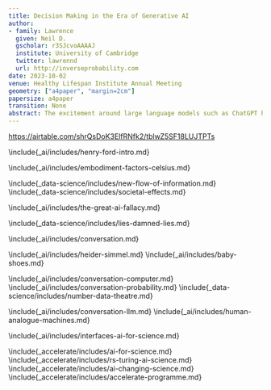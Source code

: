 ```yaml
---
title: Decision Making in the Era of Generative AI
author:
- family: Lawrence
  given: Neil D.
  gscholar: r3SJcvoAAAAJ
  institute: University of Cambridge
  twitter: lawrennd
  url: http://inverseprobability.com
date: 2023-10-02
venue: Healthy Lifespan Institute Annual Meeting
geometry: ["a4paper", "margin=2cm"]
papersize: a4paper
transition: None
abstract: The excitement around large language models such as ChatGPT has led to great enthusiasm about the possibilities for computer aided decision making across the professions. In this talk, we will look at why these models are important and speculate on how they may help and hinder progress in automated decision making.
---
```


<https://airtable.com/shrQsDoK3ElfRNfk2/tblwZ5SF18LUJTPTs>

<!--Mention Kuhn and paradigm shifts and Popper and refutation.-->

<!--Machine as a way of encoding paradigms -->

<!--What about intellectual debt and Ai for science. Idea: overall intellectual debt could get better or worse depending on how we deploy HAMs.-->

<!-- Faster horse -->
\include{_ai/includes/henry-ford-intro.md}

<!-- Embodiment Factors -->
\include{_ai/includes/embodiment-factors-celsius.md}

<!-- Information Triangle -->
\include{_data-science/includes/new-flow-of-information.md}
\include{_data-science/includes/societal-effects.md}

<!-- AI Fallacy -->
\include{_ai/includes/the-great-ai-fallacy.md}

<!-- Mathematical Statistics -->
\include{_data-science/includes/lies-damned-lies.md}

<!-- Conversation -->
\include{_ai/includes/conversation.md}

<!-- Fritz Heider -->
\include{_ai/includes/heider-simmel.md}
\include{_ai/includes/baby-shoes.md}
<!-- Conversation LLM -->
\include{_ai/includes/conversation-computer.md}
\include{_ai/includes/conversation-probability.md}
\include{_data-science/includes/number-data-theatre.md}
<!--\include{_psychology/includes/selective-attention-bias.md}-->
<!--include{_data-science/includes/data-selection-attention-bias.md}-->
\include{_ai/includes/conversation-llm.md}
\include{_ai/includes/human-analogue-machines.md}

<!-- Interfaces AI for Science -->
\include{_ai/includes/interfaces-ai-for-science.md}

\include{_accelerate/includes/ai-for-science.md}
\include{_accelerate/includes/rs-turing-ai-science.md}
\include{_accelerate/includes/ai-changing-science.md}
\include{_accelerate/includes/accelerate-programme.md}
<!--include{_compsci/includes/j-j-thomson.md}-->
